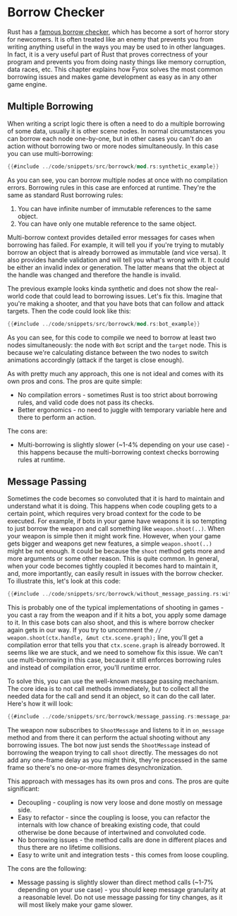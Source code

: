 # Borrow Checker

Rust has a [famous borrow checker](https://doc.rust-lang.org/book/ch04-01-what-is-ownership.html), which has become a 
sort of horror story for newcomers. It is often treated like an enemy that prevents you from writing anything 
useful in the ways you may be used to in other languages. In fact, it is a very useful part of Rust that proves correctness
of your program and prevents you from doing nasty things like memory corruption, data races, etc. This chapter 
explains how Fyrox solves the most common borrowing issues and makes game development as easy as in any other 
game engine.

## Multiple Borrowing

When writing a script logic there is often a need to do a multiple borrowing of some data, usually it is other scene
nodes. In normal circumstances you can borrow each node one-by-one, but in other cases you can't do an action 
without borrowing two or more nodes simultaneously. In this case you can use multi-borrowing:

```rust
{{#include ../code/snippets/src/borrowck/mod.rs:synthetic_example}}
```

As you can see, you can borrow multiple nodes at once with no compilation errors. Borrowing rules in this case
are enforced at runtime. They're the same as standard Rust borrowing rules:

1) You can have infinite number of immutable references to the same object.
2) You can have only one mutable reference to the same object.

Multi-borrow context provides detailed error messages for cases when borrowing has failed. For example, it will 
tell you if you're trying to mutably borrow an object that is already borrowed as immutable (and vice versa).
It also provides handle validation and will tell you what's wrong with it. It could be either an invalid index
or generation. The latter means that the object at the handle was changed and therefore the handle is invalid.

The previous example looks kinda synthetic and does not show the real-world code that could lead to borrowing 
issues. Let's fix this. Imagine that you're making a shooter, and that you have bots that can follow and attack 
targets. Then the code could look like this: 

```rust
{{#include ../code/snippets/src/borrowck/mod.rs:bot_example}}
```

As you can see, for this code to compile we need to borrow at least two nodes simultaneously: the node with `Bot`
script and the `target` node. This is because we're calculating distance between the two nodes to switch 
animations accordingly (attack if the target is close enough).

As with pretty much any approach, this one is not ideal and comes with its own pros and cons. The pros are quite 
simple:

- No compilation errors - sometimes Rust is too strict about borrowing rules, and valid code does not pass its
checks.
- Better ergonomics - no need to juggle with temporary variable here and there to perform an action.

The cons are:

- Multi-borrowing is slightly slower (~1-4% depending on your use case) - this happens because the 
multi-borrowing context checks borrowing rules at runtime.


## Message Passing

Sometimes the code becomes so convoluted that it is hard to maintain and understand what it is doing. 
This happens when code coupling gets to a certain point, which requires very broad context for the code to
be executed. For example, if bots in your game have weapons it is so tempting to just borrow the weapon 
and call something like `weapon.shoot(..)`. When your weapon is simple then it might work fine. However, when 
your game gets bigger and weapons get new features, a simple `weapon.shoot(..)` might be not enough. It could be
because the `shoot` method gets more and more arguments or some other reason. This is quite common. In
general, when your code becomes tightly coupled it becomes hard to maintain it, and, more importantly, can
easily result in issues with the borrow checker. To illustrate this, let's look at
this code:

```rust
{{#include ../code/snippets/src/borrowck/without_message_passing.rs:without_message_passing}}
```

This is probably one of the typical implementations of shooting in games - you cast a ray from the weapon
and if it hits a bot, you apply some damage to it. In this case bots can also shoot, and this is where
borrow checker again gets in our way. If you try to uncomment the 
`// weapon.shoot(ctx.handle, &mut ctx.scene.graph);` line, you'll get a compilation error that tells you that 
`ctx.scene.graph` is already borrowed. It seems like we are stuck, and we need to somehow fix this issue.
We can't use multi-borrowing in this case, because it still enforces borrowing rules and instead of compilation
error, you'll runtime error.

To solve this, you can use the well-known message passing mechanism. The core idea is to not call methods
immediately, but to collect all the needed data for the call and send it an object, so it can do the call later.
Here's how it will look:

```rust
{{#include ../code/snippets/src/borrowck/message_passing.rs:message_passing}}
```

The weapon now subscribes to `ShootMessage` and listens to it in `on_message` method and from there it can
perform the actual shooting without any borrowing issues. The bot now just sends the `ShootMessage` instead of
borrowing the weapon trying to call `shoot` directly. The messages do not add any one-frame delay as you might
think, they're processed in the same frame so there's no one-or-more frames desynchronization.

This approach with messages has its own pros and cons. The pros are quite significant: 

- Decoupling - coupling is now very loose and done mostly on message side.
- Easy to refactor - since the coupling is loose, you can refactor the internals with low chance of breaking
existing code, that could otherwise be done because of intertwined and convoluted code.
- No borrowing issues - the method calls are done in different places and thus there are no lifetime collisions.
- Easy to write unit and integration tests - this comes from loose coupling. 

The cons are the following: 

- Message passing is slightly slower than direct method calls (~1-7% depending on your use case) - you should 
keep message granularity at a reasonable level. Do not use message passing for tiny changes, as it will most likely make 
your game slower.
